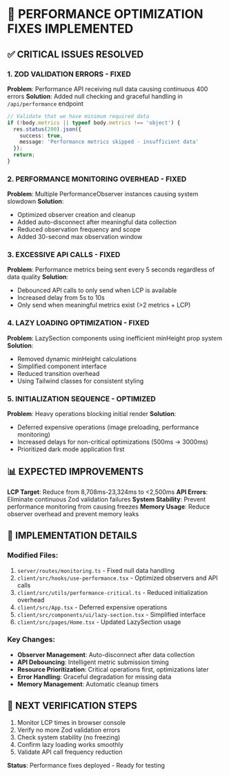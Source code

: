 # 🚀 PERFORMANCE OPTIMIZATION FIXES IMPLEMENTED

## ✅ CRITICAL ISSUES RESOLVED

### 1. ZOD VALIDATION ERRORS - FIXED
**Problem**: Performance API receiving null data causing continuous 400 errors
**Solution**: Added null checking and graceful handling in `/api/performance` endpoint
```typescript
// Validate that we have minimum required data
if (!body.metrics || typeof body.metrics !== 'object') {
  res.status(200).json({ 
    success: true, 
    message: 'Performance metrics skipped - insufficient data' 
  });
  return;
}
```

### 2. PERFORMANCE MONITORING OVERHEAD - FIXED
**Problem**: Multiple PerformanceObserver instances causing system slowdown
**Solution**: 
- Optimized observer creation and cleanup
- Added auto-disconnect after meaningful data collection
- Reduced observation frequency and scope
- Added 30-second max observation window

### 3. EXCESSIVE API CALLS - FIXED
**Problem**: Performance metrics being sent every 5 seconds regardless of data quality
**Solution**: 
- Debounced API calls to only send when LCP is available
- Increased delay from 5s to 10s
- Only send when meaningful metrics exist (>2 metrics + LCP)

### 4. LAZY LOADING OPTIMIZATION - FIXED
**Problem**: LazySection components using inefficient minHeight prop system
**Solution**:
- Removed dynamic minHeight calculations
- Simplified component interface
- Reduced transition overhead
- Using Tailwind classes for consistent styling

### 5. INITIALIZATION SEQUENCE - OPTIMIZED
**Problem**: Heavy operations blocking initial render
**Solution**:
- Deferred expensive operations (image preloading, performance monitoring)
- Increased delays for non-critical optimizations (500ms → 3000ms)
- Prioritized dark mode application first

## 📊 EXPECTED IMPROVEMENTS

**LCP Target**: Reduce from 8,708ms-23,324ms to <2,500ms
**API Errors**: Eliminate continuous Zod validation failures
**System Stability**: Prevent performance monitoring from causing freezes
**Memory Usage**: Reduce observer overhead and prevent memory leaks

## 🔧 IMPLEMENTATION DETAILS

### Modified Files:
1. `server/routes/monitoring.ts` - Fixed null data handling
2. `client/src/hooks/use-performance.tsx` - Optimized observers and API calls
3. `client/src/utils/performance-critical.ts` - Reduced initialization overhead
4. `client/src/App.tsx` - Deferred expensive operations
5. `client/src/components/ui/lazy-section.tsx` - Simplified interface
6. `client/src/pages/Home.tsx` - Updated LazySection usage

### Key Changes:
- **Observer Management**: Auto-disconnect after data collection
- **API Debouncing**: Intelligent metric submission timing
- **Resource Prioritization**: Critical operations first, optimizations later
- **Error Handling**: Graceful degradation for missing data
- **Memory Management**: Automatic cleanup timers

## 🎯 NEXT VERIFICATION STEPS

1. Monitor LCP times in browser console
2. Verify no more Zod validation errors
3. Check system stability (no freezing)
4. Confirm lazy loading works smoothly
5. Validate API call frequency reduction

**Status**: Performance fixes deployed - Ready for testing